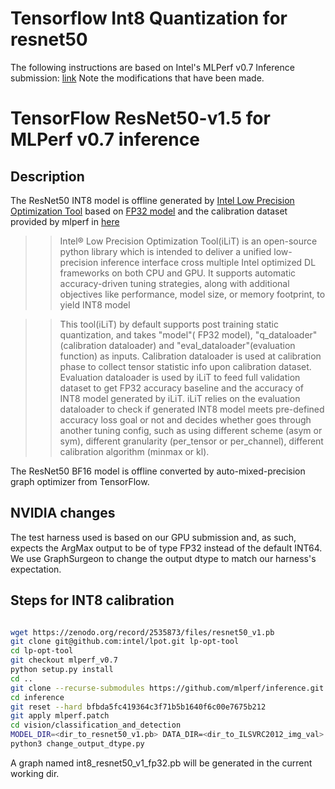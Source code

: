 # Tensorflow Int8 Quantization for resnet50
The following instructions are based on Intel's MLPerf v0.7 Inference 
submission: [link](https://github.com/mlcommons/inference_results_v0.7/tree/master/closed/Intel/calibration/TensorFlow)
Note the modifications that have been made.

# TensorFlow ResNet50-v1.5 for MLPerf v0.7 inference

## Description

The ResNet50 INT8 model is offline generated by [Intel Low Precision Optimization Tool](https://github.com/intel/lp-opt-tool.git) based on [FP32 model](https://zenodo.org/record/2535873/files/resnet50_v1.pb) and the calibration dataset provided by mlperf in [here](https://github.com/mlperf/inference/blob/master/calibration/ImageNet/cal_image_list_option_1.txt)

>> Intel® Low Precision Optimization Tool(iLiT) is an open-source python library which is intended to deliver a unified low-precision inference interface cross multiple Intel optimized DL frameworks on both CPU and GPU. It supports automatic accuracy-driven tuning strategies, along with additional objectives like performance, model size, or memory footprint, to yield INT8 model

>> This tool(iLiT) by default supports post training static quantization, and takes "model"( FP32 model), "q_dataloader"(calibration dataloader) and "eval_dataloader"(evaluation function) as inputs. Calibration dataloader is used at calibration phase to collect tensor statistic info upon calibration dataset. Evaluation dataloader is used by iLiT to feed full validation dataset to get FP32 accuracy baseline and the accuracy of INT8 model generated by iLiT. iLiT relies on the evaluation dataloader to check if generated INT8 model meets pre-defined accuracy loss goal or not and decides whether goes through another tuning config, such as using different scheme (asym or sym), different granularity (per_tensor or per_channel), different calibration algorithm (minmax or kl).

The ResNet50 BF16 model is offline converted by auto-mixed-precision graph optimizer from TensorFlow.

## NVIDIA changes

The test harness used is based on our GPU submission and, as such, expects the
ArgMax output to be of type FP32 instead of the default INT64. 
We use GraphSurgeon to change the output dtype to match our harness's expectation.

## Steps for INT8 calibration

```bash

wget https://zenodo.org/record/2535873/files/resnet50_v1.pb
git clone git@github.com:intel/lpot.git lp-opt-tool
cd lp-opt-tool
git checkout mlperf_v0.7
python setup.py install
cd ..
git clone --recurse-submodules https://github.com/mlperf/inference.git
cd inference
git reset --hard bfbda5fc419364c3f71b5b1640f6c00e7675b212
git apply mlperf.patch
cd vision/classification_and_detection
MODEL_DIR=<dir_to_resnet50_v1.pb> DATA_DIR=<dir_to_ILSVRC2012_img_val> ./run_local.sh tf resnet50 cpu --accuracy --calib-dataset-list=../../calibration/ImageNet/cal_image_list_option_1.txt --tune
python3 change_output_dtype.py

```

A graph named int8_resnet50_v1_fp32.pb will be generated in the current working dir.

